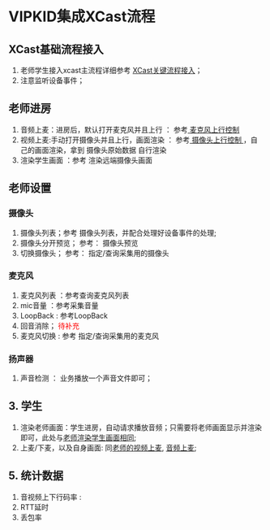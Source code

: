 
# VIPKID集成XCast流程

## XCast基础流程接入

1. 老师学生接入xcast主流程详细参考 <a href = "xcast_flow.md">XCast关键流程接入</a>；
2. 注意监听<a name="xcast_flow.md?#xcast_handle_event_deviceeventcallback">设备事件</a>；

## 老师进房
1.  <a name="teacher_audio_out">音频上麦</a>：进房后，默认打开麦克风并且上行 ： 参考<a href="xcast_normal.md?#xcast_device_oper_camera_videoout"> 麦克风上行控制 </a>
2. <a name="teacher_video_out">视频上麦</a>:手动打开摄像头并且上行，画面渲染 ： 参考<a href="xcast_normal.md?#xcast_device_oper_camera_videoout"> 摄像头上行控制 </a>，自己的画面渲染，拿到<a name="xcast_normal.md?#xcast_device_oper_camera_rawdata"> 摄像头原始数据 </a>自行渲染
3. <a name="render_student_video">渲染学生画面</a> ：参考<a name="xcast_normal.md?#xcast_device_remote_camera_preview"> 渲染远端摄像头画面 </a>

## 老师设置
### 摄像头
1. 摄像头列表；参考 <a name="xcast_normal.md?#xcast_device_cameralist">摄像头列表</a>，并配合处理好<a name="xcast_flow.md?#xcast_handle_event_deviceeventcallback">设备事件</a>的处理;
2. 摄像头分开预览； 参考： <a name="xcast_normal.md?#xcast_device_oper_camera_preview"> 摄像头预览 </a>
3. 切换摄像头； 参考： <a name="xcast_normal.md?#xcast_device_oper_camera_preview"> 指定/查询采集用的摄像头</a>

### 麦克风
1. 麦克风列表 ：参考<a name="xcast_normal.md?#xcast_device_mic_list">查询麦克风列表</a>
2. mic音量 ：参考<a name="xcast_normal.md?#xcast_device_mic_volume">采集音量</a>
3. LoopBack : 参考<a name="xcast_normal.md?#xcast_device_mic_loopback">LoopBack</a>
4. 回音消除； <font color='red'> 待补充 </font>
5. 麦克风切换 : 参考 <a name="xcast_normal.md?#xcast_device_oper_camera_preview"> 指定/查询采集用的麦克风</a>

### 扬声器
1. 声音检测 ： 业务播放一个声音文件即可；


## 3. 学生
1. 渲染老师画面：学生进房，自动请求播放音频；只需要将老师画面显示并渲染即可，此处与<a href="#render_student_video">老师渲染学生画面相同</a>;
2. 上麦/下麦，以及自身画面: 同<a href="#teacher_video_out">老师的视频上麦</a>, <a href="#teacher_audio_out">音频上麦</a>;

## 5. 统计数据 
1. 音视频上下行码率 : 
2. RTT延时
3. 丢包率